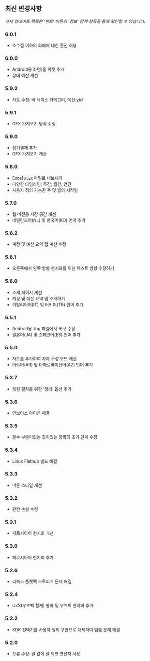 ## 최신 변경사항

_전체 업데이트 목록은 '힌트' 버튼의 '정보' 탐색 항목을 통해 확인할 수 있습니다._

### 6.0.1
- 소수점 이하의 화폐에 대한 환전 허용

### 6.0.0
- Android용 화면/홈 위젯 추가
- 상대 예산 개선

### 5.9.2
- 차트 수정: 바 레이스 카테고리, 예산 ytd

### 5.9.1
- OFX 가져오기 양식 수정

### 5.9.0
- 정기결제 추가
- OFX 가져오기 개선

### 5.8.0
- Excel `XLSX` 파일로 내보내기
- 다양한 타임라인: 주간, 월간, 연간
- 사용자 정의 가능한 주 및 월의 시작일

### 5.7.0
- 웹 버전용 저장 공간 개선
- 네덜란드어(NL) 및 한국어(KO) 언어 추가

### 5.6.2
- 계정 및 예산 요약 탭 계산 수정

### 5.6.1
- 오른쪽에서 왼쪽 방향 현지화를 위한 텍스트 방향 수정하기 

### 5.6.0
- 소개 페이지 개선
- 계정 및 예산 요약 탭 소개하기
- 이탈리아어(IT) 및 터키어(TR) 언어 추가

### 5.5.1
- Android용 .log 파일에서 복구 수정
- 일본어(JA) 및 스페인어(ES) 언어 추가 

### 5.5.0
- 차트를 추가하여 자체 구성 보드 개선
- 아랍어(AR) 및 아제르바이잔어(AZ) 언어 추가

### 5.3.7
- 복원 절차를 위한 '정리' 옵션 추가  

### 5.3.6
- 인보이스 아이콘 해결

### 5.3.5
- 분수 부분이없는 값이있는 항목의 초기 단계 수정

### 5.3.4
- Linux Flathub 빌드 해결

### 5.3.3
- 버튼 스타일 개선

### 5.3.2
- 환전 손실 수정

### 5.3.1
- 페르시아어 현지화 개선

### 5.3.0
- 페르시아어 현지화 추가

### 5.2.6
- 리눅스 플랫팩 스토리지 문제 해결

### 5.2.4
- UZS(우즈벡 합계) 통화 및 우즈벡 현지화 추가

### 5.2.2
- SDK 선택기를 사용자 정의 구현으로 대체하여 멈춤 문제 해결

### 5.2.0
- 오류 수정: 널 값에 널 체크 연산자 사용